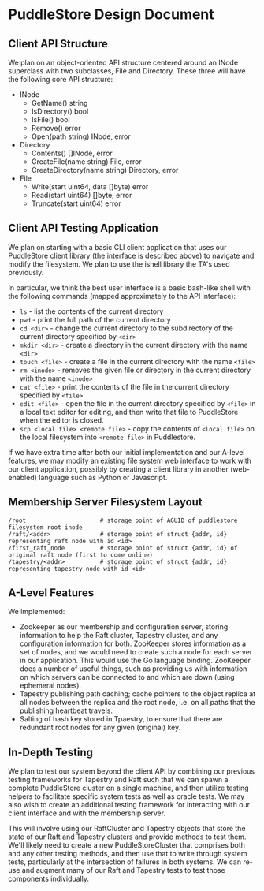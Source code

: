 # PuddleStore Design Document

## Client API Structure
We plan on an object-oriented API structure centered around an INode superclass with two subclasses, File and Directory. These three will have the following core API structure:
- INode
    - GetName() string
    - IsDirectory() bool
    - IsFile() bool
    - Remove() error
    - Open(path string) INode, error
- Directory
    - Contents() []INode, error
    - CreateFile(name string) File, error
    - CreateDirectory(name string) Directory, error
- File
    - Write(start uint64, data []byte) error
    - Read(start uint64) []byte, error
    - Truncate(start uint64) error

## Client API Testing Application
We plan on starting with a basic CLI client application that uses our PuddleStore client library (the interface is described above) to navigate and modify the filesystem. We plan to use the ishell library the TA's used previously.

In particular, we think the best user interface is a basic bash-like shell with the following commands (mapped approximately to the API interface):
- `ls` - list the contents of the current directory
- `pwd` - print the full path of the current directory
- `cd <dir>` - change the current directory to the subdirectory of the current directory specified by `<dir>`
- `mkdir <dir>` - create a directory in the current directory with the name `<dir>`
- `touch <file>` - create a file in the current directory with the name `<file>`
- `rm <inode>` - removes the given file or directory in the current directory with the name `<inode>`
- `cat <file>` - print the contents of the file in the current directory specified by `<file>`
- `edit <file>` - open the file in the current directory specified by `<file>` in a local text editor for editing, and then write that file to PuddleStore when the editor is closed.
- `scp <local file> <remote file>` - copy the contents of `<local file>` on the local filesystem into `<remote file>` in Puddlestore.

If we have extra time after both our initial implementation and our A-level features, we may modify an existing file system web interface to work with our client application, possibly by creating a client library in another (web-enabled) language such as Python or Javascript.

## Membership Server Filesystem Layout
```
/root                     # storage point of AGUID of puddlestore filesystem root inode
/raft/<addr>              # storage point of struct {addr, id} representing raft node with id <id>
/first_raft_node          # storage point of struct {addr, id} of original raft node (first to come online)
/tapestry/<addr>          # storage point of struct {addr, id} representing tapestry node with id <id>
```

## A-Level Features
We implemented:
- Zookeeper as our membership and configuration server, storing information to help the Raft cluster, Tapestry cluster, and any configuration information for both. ZooKeeper stores information as a set of nodes, and we would need to create such a node for each server in our application.
This would use the Go language binding. ZooKeeper does a number of useful things, such as providing us with information on which servers can be connected to and which are down (using ephemeral nodes).
- Tapestry publishing path caching; cache pointers to the object replica at all nodes between the replica and the root node, i.e. on all paths that the publishing heartbeat travels.
- Salting of hash key stored in Tpaestry, to ensure that there are redundant root nodes for any given (original) key.

## In-Depth Testing
We plan to test our system beyond the client API by combining our previous testing frameworks for Tapestry and Raft such that we can spawn a complete PuddleStore cluster on a single machine, and then utilize testing helpers to facilitate specific system tests as well as oracle tests. We may also wish to create an additional testing framework for interacting with our client interface and with the membership server.

This will involve using our RaftCluster and Tapestry objects that store the state of our Raft and Tapestry clusters and provide methods to test them. We'll likely need to create a new PuddleStoreCluster that comprises both and any other testing methods, and then use that to write through system tests, particularly at the intersection of failures in both systems. We can re-use and augment many of our Raft and Tapestry tests to test those components individually.
